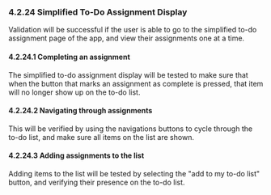 ### 4.2.24 Simplified To-Do Assignment Display

Validation will be successful if the user is able to go to the simplified to-do assignment page of the app, and view their assignments one at a time.

#### 4.2.24.1 Completing an assignment

The simplified to-do assignment display will be tested to make sure that when the button that marks an assignment as complete is pressed, that item will no longer show up on the to-do list.

#### 4.2.24.2 Navigating through assignments

This will be verified by using the navigations buttons to cycle through the to-do list, and make sure all items on the list are shown.

#### 4.2.24.3 Adding assignments to the list

Adding items to the list will be tested by selecting the "add to my to-do list" button, and verifying their presence on the to-do list. 

